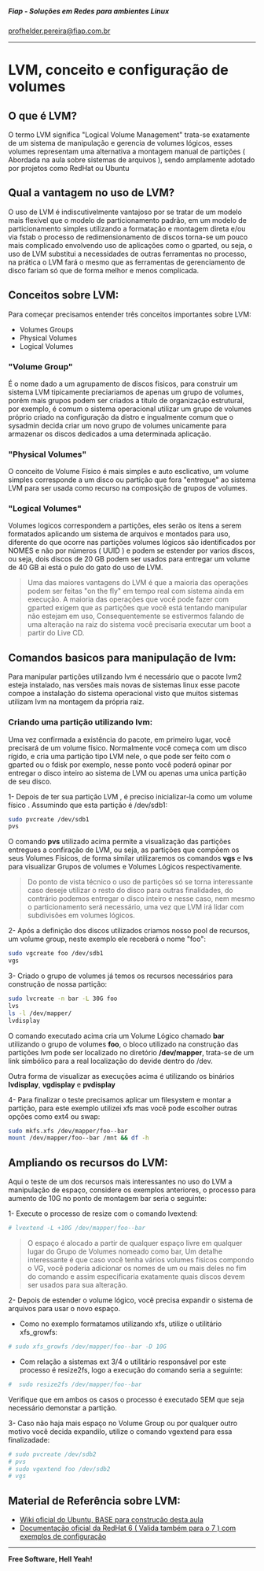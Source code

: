 ##### Fiap - Soluções em Redes para ambientes Linux
profhelder.pereira@fiap.com.br

---
# LVM, conceito e configuração de volumes

## O que é LVM?

O termo LVM significa "Logical Volume Management" trata-se exatamente de um sistema de manipulação e gerencia de volumes lógicos, esses volumes representam uma alternativa a montagem manual de partições ( Abordada na aula sobre sistemas de arquivos ), sendo amplamente adotado por projetos como RedHat ou Ubuntu
 
## Qual a vantagem no uso de LVM?

O uso de LVM é indiscutivelmente vantajoso por se tratar de um modelo mais flexível que o modelo de particionamento padrão, em um modelo de particionamento simples utilizando a formatação e montagem direta e/ou via fstab o processo de redimensionamento de discos torna-se um pouco mais complicado envolvendo uso de aplicações como o gparted, ou seja, o uso de LVM substitui a necessidades de outras ferramentas no processo, na prática o LVM fará o mesmo que as ferramentas de gerenciamento de disco fariam só que de forma melhor e menos complicada.

## Conceitos sobre LVM:

Para começar precisamos entender três conceitos importantes sobre LVM:

- Volumes Groups
- Physical Volumes
- Logical Volumes

### "Volume Group" ###
É o nome dado a um agrupamento de discos fisicos, para construir um sistema LVM tipicamente preciariamos de apenas um grupo de volumes, porém mais grupos podem ser criados a titulo de organização estrutural, por exemplo, é comum o sistema operacional utilizar um grupo de volumes próprio criado na configuração da distro e ingualmente comum que o sysadmin decida criar um novo grupo de volumes unicamente para armazenar os discos dedicados a uma determinada aplicação.

### "Physical Volumes" ###
O conceito de Volume Físico é mais simples e auto esclicativo, um volume simples corresponde a um disco ou partição que fora "entregue" ao sistema LVM para ser usada como recurso na composição de grupos de volumes.

### "Logical Volumes" ###
Volumes logicos correspondem a partições, eles serão os itens a serem formatados aplicando um sistema de arquivos e montados para uso, diferente do que ocorre nas partições volumes lógicos são identificados por NOMES e não por números ( UUID ) e podem se estender por varios discos, ou seja, dois discos de 20 GB podem ser usados para entregar um volume de 40 GB ai está o pulo do gato do uso de LVM.

> Uma das maiores vantagens do LVM é que a maioria das operações podem ser feitas "on the fly" em tempo real com sistema ainda em execução. 
> A maioria das operações que você pode fazer com gparted exigem que as partições que você está tentando manipular não estejam em uso,
> Consequentemente se estivermos falando de uma alteração na raiz do sistema você precisaria executar um boot a partir do Live CD.

## Comandos basicos para manipulação de lvm:

Para manipular partições utilizando lvm é necessário que o pacote lvm2 esteja instalado, nas versões mais novas de sistemas linux esse pacote compoe a instalação do sistema operacional visto que muitos sistemas utilizam lvm na montagem da própria raiz.

### Criando uma partição utilizando lvm:

Uma vez confirmada a existência do pacote, em primeiro lugar, você precisará de um volume físico. Normalmente você começa com um disco rígido, e cria uma partição tipo LVM nele, o que pode ser feito com o gparted ou o fdisk por exemplo, nesse ponto você poderá opinar por entregar o disco inteiro ao sistema de LVM ou apenas uma unica partição de seu disco.

 1- Depois de ter sua partição LVM , é preciso inicializar-la como um volume físico . Assumindo que esta partição é /dev/sdb1:

```sh
sudo pvcreate /dev/sdb1
pvs
```

O comando **pvs** utilizado acima permite a visualização das partições entregues a confiração de LVM, ou seja, as partições que compõem os seus Volumes Físicos, de forma similar utilizaremos os comandos **vgs** e **lvs** para visualizar Grupos de volumes e Volumes Lógicos respectivamente. 

> Do ponto de vista técnico o uso de partições só se torna interessante caso deseje utilizar o resto do disco para outras finalidades, do contrário podemos entregar o disco inteiro e nesse caso, nem mesmo o particionamento será necessário, uma vez que LVM irá lidar com subdivisões em volumes lógicos.

 2- Após a definição dos discos utilizados criamos nosso pool de recursos, um volume group, neste exemplo ele receberá o nome "foo":

```sh
sudo vgcreate foo /dev/sdb1
vgs
```

 3- Criado o grupo de volumes já temos os recursos necessários para construção de nossa partição:

```sh
sudo lvcreate -n bar -L 30G foo
lvs
ls -l /dev/mapper/
lvdisplay
```

O comando executado acima cria um Volume Lógico chamado **bar** utilizando o grupo de volumes **foo**, o bloco utilizado na construção das partições lvm pode ser localizado no diretório **/dev/mapper**, trata-se de um link simbólico para a real localização do devide dentro do /dev.

Outra forma de visualizar as execuções acima é utilizando os binários **lvdisplay**, **vgdisplay** e **pvdisplay**

 4- Para finalizar o teste precisamos aplicar um filesystem e montar a partição, para este exemplo utilizei xfs mas você pode escolher outras opções como ext4 ou swap:

```sh
sudo mkfs.xfs /dev/mapper/foo--bar
mount /dev/mapper/foo--bar /mnt && df -h
```

## Ampliando os recursos do LVM:

Aqui o teste de um dos recursos mais interessantes no uso do LVM a manipulação de espaço, considere os exemplos anteriores, o processo para aumento de 10G no ponto de montagem bar seria o seguinte:

 1- Execute o processo de resize com o comando lvextend:

```sh
# lvextend -L +10G /dev/mapper/foo--bar	
```
> O espaço é alocado a partir de qualquer espaço livre em qualquer lugar do Grupo de Volumes nomeado como bar, Um detalhe interessante é que caso você tenha vários volumes físicos compondo o VG, você poderia adicionar os nomes de um ou mais deles no fim do comando e assim especificaria exatamente quais discos devem ser usados para sua alteração.

 2- Depois de estender o volume lógico, você precisa expandir o sistema de arquivos para usar o novo espaço.

- Como no exemplo formatamos utilizando xfs, utilize o utilitário xfs_growfs:

```sh
# sudo xfs_growfs /dev/mapper/foo--bar -D 10G
```

- Com relação a sistemas ext 3/4 o utilitário responsável por este processo é resize2fs, logo a execução do comando seria a seguinte:

```sh
#  sudo resize2fs /dev/mapper/foo--bar
```

Verifique que em ambos os casos o processo é executado SEM que seja necessário demonstar a partição.

3- Caso não haja mais espaço no Volume Group ou por qualquer outro motivo você decida expandilo, utilize o comando vgextend para essa finalizadade:

```sh
# sudo pvcreate /dev/sdb2
# pvs
# sudo vgextend foo /dev/sdb2
# vgs
```

## Material de Referência sobre LVM:

* [Wiki oficial do Ubuntu, BASE para construção desta aula](https://wiki.ubuntu.com/Lvm)
* [Documentação oficial da RedHat 6 ( Valida também para o 7 ) com exemplos de configuração](https://access.redhat.com/documentation/pt-BR/Red_Hat_Enterprise_Linux/6/html/Logical_Volume_Manager_Administration/LVM_examples.html)

----

**Free Software, Hell Yeah!**
